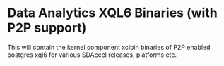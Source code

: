 Data Analytics XQL6 Binaries (with P2P support)
===============================================

This will contain the kernel component xclbin binaries of P2P enabled postgres xql6 for
various SDAccel releases, platforms etc.
